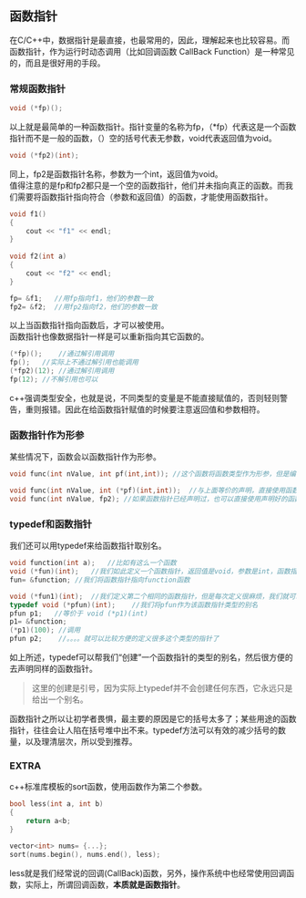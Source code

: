 ## 函数指针
 在C/C++中，数据指针是最直接，也最常用的，因此，理解起来也比较容易。而函数指针，作为运行时动态调用（比如回调函数 CallBack Function）是一种常见的，而且是很好用的手段。   
### 常规函数指针
```c
void (*fp)();		
```   
以上就是最简单的一种函数指针。指针变量的名称为fp，（*fp）代表这是一个函数指针而不是一般的函数，（）空的括号代表无参数，void代表返回值为void。   
```c
void (*fp2)(int);   
```   
同上，fp2是函数指针名称，参数为一个int，返回值为void。   
值得注意的是fp和fp2都只是一个空的函数指针，他们并未指向真正的函数。而我们需要将函数指针指向符合（参数和返回值）的函数，才能使用函数指针。   
```c
void f1()  
{  
	cout << "f1" << endl;   
}  
   
void f2(int a)  
{   
	cout << "f2" << endl;   
}  

fp= &f1;   //用fp指向f1，他们的参数一致   
fp2= &f2;  //用fp2指向f2，他们的参数一致   
```  
以上当函数指针指向函数后，才可以被使用。   
函数指针也像数据指针一样是可以重新指向其它函数的。   
```c
(*fp)();	//通过解引用调用   
fp();	//实际上不通过解引用也能调用    
(*fp2)(12);	//通过解引用调用      
fp(12);	//不解引用也可以    
```   
c++强调类型安全，也就是说，不同类型的变量是不能直接赋值的，否则轻则警告，重则报错。因此在给函数指针赋值的时候要注意返回值和参数相符。   
### 函数指针作为形参  
某些情况下，函数会以函数指针作为形参。   
```c
void func(int nValue, int pf(int,int));	//这个函数将函数类型作为形参，但是编译器会将其自动转换成指向函数的函数指针  

void func(int nValue, int (*pf)(int,int));	//与上面等价的声明，直接使用函数指针作为形参）   
void func(int nValue, fp2);	//如果函数指针已经声明过，也可以直接使用声明好的函数指针类型作为形参   
```   
### typedef和函数指针  
我们还可以用typedef来给函数指针取别名。   
```c
void function(int a);  	//比如有这么一个函数   
void (*fun)(int);	//我们如此定义一个函数指针，返回值是void，参数是int，函数指针变量名是fun       
fun= &function;	//我们将函数指针指向function函数   

void (*fun1)(int);	//我们定义第二个相同的函数指针，但是每次定义很麻烦，我们就可以使用typedef   
typedef void (*pfun)(int);    //我们将pfun作为该函数指针类型的别名   
pfun p1;   //等价于 void (*p1)(int)    
p1= &function;    
(*p1)(100);	//调用   
pfun p2;	//。。。。就可以比较方便的定义很多这个类型的指针了  
```   
如上所述，typedef可以帮我们“创建”一个函数指针的类型的别名，然后很方便的去声明同样的函数指针。    
> 这里的创建是引号，因为实际上typedef并不会创建任何东西，它永远只是给出一个别名。   
    
函数指针之所以让初学者畏惧，最主要的原因是它的括号太多了；某些用途的函数指针，往往会让人陷在括号堆中出不来。typedef方法可以有效的减少括号的数量，以及理清层次，所以受到推荐。    
### EXTRA
c++标准库模板的sort函数，使用函数作为第二个参数。   
```c
bool less(int a, int b)    
{   
	return a<b;  
}    

vector<int> nums= {...};      
sort(nums.begin(), nums.end(), less);    
```   
less就是我们经常说的回调(CallBack)函数，另外，操作系统中也经常使用回调函数，实际上，所谓回调函数，**本质就是函数指针**。    